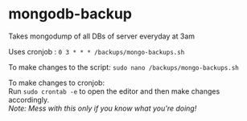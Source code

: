 # mongodb-backup
Takes mongodump of all DBs of server everyday at 3am

Uses cronjob : `0 3 * * * /backups/mongo-backups.sh`

To make changes to the script:
`sudo nano /backups/mongo-backups.sh`

To make changes to cronjob: </br>
Run `sudo crontab -e` to open the editor and then make changes accordingly. </br>
<i>Note: Mess with this only if you know what you're doing!</i>

